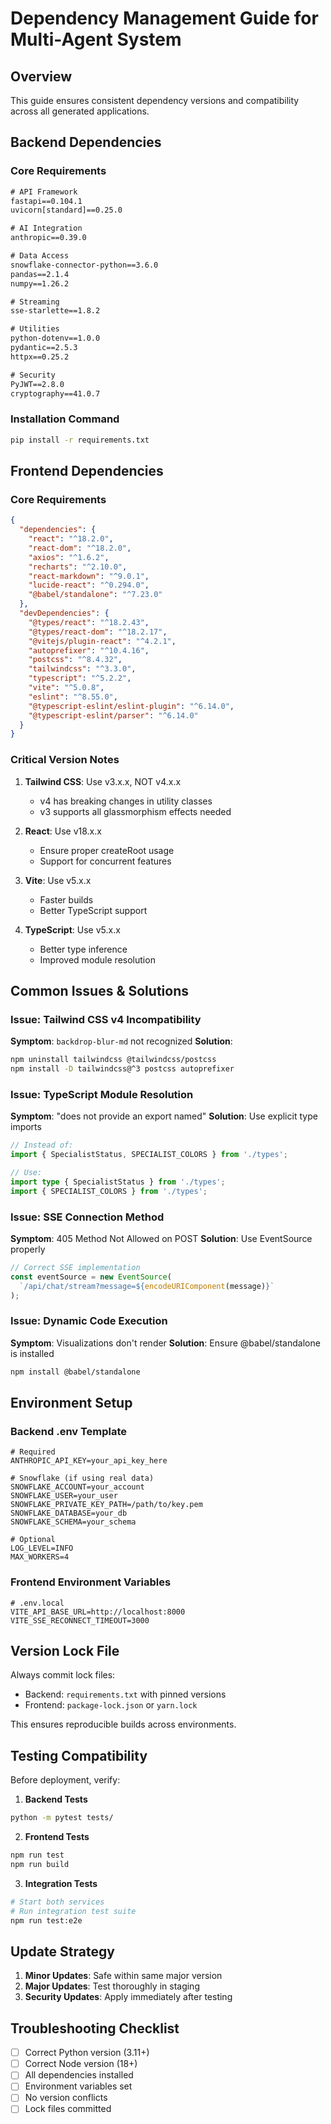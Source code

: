 # Dependency Management Guide for Multi-Agent System

## Overview
This guide ensures consistent dependency versions and compatibility across all generated applications.

## Backend Dependencies

### Core Requirements
```txt
# API Framework
fastapi==0.104.1
uvicorn[standard]==0.25.0

# AI Integration
anthropic==0.39.0

# Data Access
snowflake-connector-python==3.6.0
pandas==2.1.4
numpy==1.26.2

# Streaming
sse-starlette==1.8.2

# Utilities
python-dotenv==1.0.0
pydantic==2.5.3
httpx==0.25.2

# Security
PyJWT==2.8.0
cryptography==41.0.7
```

### Installation Command
```bash
pip install -r requirements.txt
```

## Frontend Dependencies

### Core Requirements
```json
{
  "dependencies": {
    "react": "^18.2.0",
    "react-dom": "^18.2.0",
    "axios": "^1.6.2",
    "recharts": "^2.10.0",
    "react-markdown": "^9.0.1",
    "lucide-react": "^0.294.0",
    "@babel/standalone": "^7.23.0"
  },
  "devDependencies": {
    "@types/react": "^18.2.43",
    "@types/react-dom": "^18.2.17",
    "@vitejs/plugin-react": "^4.2.1",
    "autoprefixer": "^10.4.16",
    "postcss": "^8.4.32",
    "tailwindcss": "^3.3.0",
    "typescript": "^5.2.2",
    "vite": "^5.0.8",
    "eslint": "^8.55.0",
    "@typescript-eslint/eslint-plugin": "^6.14.0",
    "@typescript-eslint/parser": "^6.14.0"
  }
}
```

### Critical Version Notes

1. **Tailwind CSS**: Use v3.x.x, NOT v4.x.x
   - v4 has breaking changes in utility classes
   - v3 supports all glassmorphism effects needed

2. **React**: Use v18.x.x
   - Ensure proper createRoot usage
   - Support for concurrent features

3. **Vite**: Use v5.x.x
   - Faster builds
   - Better TypeScript support

4. **TypeScript**: Use v5.x.x
   - Better type inference
   - Improved module resolution

## Common Issues & Solutions

### Issue: Tailwind CSS v4 Incompatibility
**Symptom**: `backdrop-blur-md` not recognized
**Solution**: 
```bash
npm uninstall tailwindcss @tailwindcss/postcss
npm install -D tailwindcss@^3 postcss autoprefixer
```

### Issue: TypeScript Module Resolution
**Symptom**: "does not provide an export named"
**Solution**: Use explicit type imports
```typescript
// Instead of:
import { SpecialistStatus, SPECIALIST_COLORS } from './types';

// Use:
import type { SpecialistStatus } from './types';
import { SPECIALIST_COLORS } from './types';
```

### Issue: SSE Connection Method
**Symptom**: 405 Method Not Allowed on POST
**Solution**: Use EventSource properly
```typescript
// Correct SSE implementation
const eventSource = new EventSource(
  `/api/chat/stream?message=${encodeURIComponent(message)}`
);
```

### Issue: Dynamic Code Execution
**Symptom**: Visualizations don't render
**Solution**: Ensure @babel/standalone is installed
```bash
npm install @babel/standalone
```

## Environment Setup

### Backend .env Template
```env
# Required
ANTHROPIC_API_KEY=your_api_key_here

# Snowflake (if using real data)
SNOWFLAKE_ACCOUNT=your_account
SNOWFLAKE_USER=your_user
SNOWFLAKE_PRIVATE_KEY_PATH=/path/to/key.pem
SNOWFLAKE_DATABASE=your_db
SNOWFLAKE_SCHEMA=your_schema

# Optional
LOG_LEVEL=INFO
MAX_WORKERS=4
```

### Frontend Environment Variables
```env
# .env.local
VITE_API_BASE_URL=http://localhost:8000
VITE_SSE_RECONNECT_TIMEOUT=3000
```

## Version Lock File

Always commit lock files:
- Backend: `requirements.txt` with pinned versions
- Frontend: `package-lock.json` or `yarn.lock`

This ensures reproducible builds across environments.

## Testing Compatibility

Before deployment, verify:

1. **Backend Tests**
```bash
python -m pytest tests/
```

2. **Frontend Tests**
```bash
npm run test
npm run build
```

3. **Integration Tests**
```bash
# Start both services
# Run integration test suite
npm run test:e2e
```

## Update Strategy

1. **Minor Updates**: Safe within same major version
2. **Major Updates**: Test thoroughly in staging
3. **Security Updates**: Apply immediately after testing

## Troubleshooting Checklist

- [ ] Correct Python version (3.11+)
- [ ] Correct Node version (18+)
- [ ] All dependencies installed
- [ ] Environment variables set
- [ ] No version conflicts
- [ ] Lock files committed